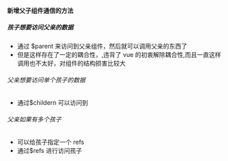#### 新增父子组件通信的方法

##### 孩子想要访问父亲的数据

- 通过 \$parent 来访问到父亲组件，然后就可以调用父亲的东西了
- 但是这样存在了一定的耦合性，,违背了 vue 的初衷解除耦合性,而且一直这样调用也不太好，对组件的结构损害比较大

###### 父亲想要访问单个孩子的数据

- 通过\$childern 可以访问到

###### 父亲如果有多个孩子

- 可以给孩子指定一个 refs
- 通过\$refs 进行访问孩子
